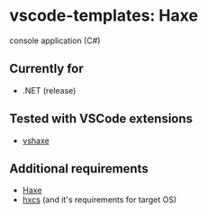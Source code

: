 # vscode-templates: Haxe

console application (C#)

## Currently for
* .NET (release)

## Tested with VSCode extensions
* [vshaxe](https://marketplace.visualstudio.com/items?itemName=nadako.vshaxe)

## Additional requirements
* [Haxe](https://haxe.org)
* [hxcs](https://github.com/HaxeFoundation/hxcs) (and it's requirements for target OS)
